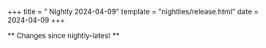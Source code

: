 +++
title = " Nightly 2024-04-09"
template = "nightlies/release.html"
date = 2024-04-09
+++

** Changes since nightly-latest **
